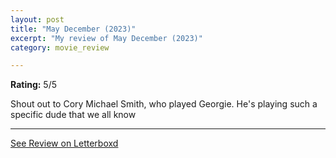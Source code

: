 ```yaml
---
layout: post
title: "May December (2023)"
excerpt: "My review of May December (2023)"
category: movie_review

---
```


**Rating:** 5/5

Shout out to Cory Michael Smith, who played Georgie. He's playing such a specific dude that we all know

<hr>

[See Review on Letterboxd](https://boxd.it/5t2NMX)
